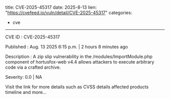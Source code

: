  
title: CVE-2025-45317
date: 2025-8-13
lien: "https://cvefeed.io/vuln/detail/CVE-2025-45317"
categories:
  - cve
---

CVE ID : CVE-2025-45317

Published :  Aug. 13
2025
6:15 p.m. | 2 hours
8 minutes ago

Description : A zip slip vulnerability in the /modules/ImportModule.php component of hortusfox-web v4.4 allows attackers to execute arbitrary code via a crafted archive.

Severity: 0.0 | NA

Visit the link for more details
such as CVSS details
affected products
timeline
and more...
